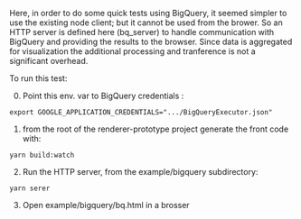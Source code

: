 Here, in order to do some quick tests using BigQuery,
it seemed simpler to use the existing node client;
but it cannot be used from the brower.
So an HTTP server is defined here (bq_server)
to handle communication with BigQuery and providing
the results to the browser. Since data is aggregated for
visualization the additional processing and tranference
is not a significant overhead.

To run this test:

0. Point this env. var to BigQuery credentials :
```
export GOOGLE_APPLICATION_CREDENTIALS=".../BigQueryExecutor.json"
```

1. from the root of the renderer-prototype project
generate the front code with:
```
yarn build:watch
```

2. Run the HTTP server, from the example/bigquery subdirectory:
```
yarn serer
```

3. Open example/bigquery/bq.html in a brosser

